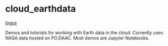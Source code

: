 # cloud_earthdata

[logos](logos.png)

Demos and tutorials for working with Earth data in the cloud. Currently uses NASA data hosted on PO.DAAC. Most demos are Jupyter Notebooks.
